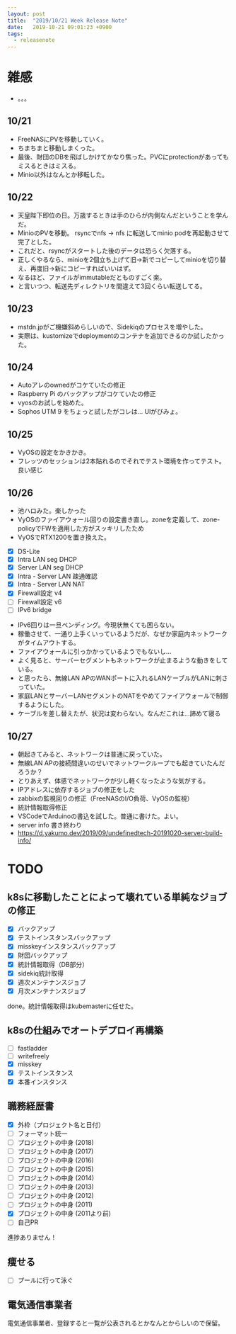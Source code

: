 ```yaml
---
layout: post
title:  "2019/10/21 Week Release Note"
date:   2019-10-21 09:01:23 +0900
tags:
  - releasenote
---
```

# 雑感

* 。。。

## 10/21

* FreeNASにPVを移動していく。
* ちまちまと移動しまくった。
* 最後、財団のDBを飛ばしかけてかなり焦った。PVCにprotectionがあってもミスるときはミスる。
* Minio以外はなんとか移転した。

## 10/22

* 天皇陛下即位の日。万歳するときは手のひらが内側なんだということを学んだ。
* MinioのPVを移動。 rsyncでnfs -> nfs に転送してminio podを再起動させて完了とした。
* これだと、rsyncがスタートした後のデータは恐らく欠落する。
* 正しくやるなら、minioを2個立ち上げて旧→新でコピーしてminioを切り替え、再度旧→新にコピーすればいいはず。
* なるほど、ファイルがimmutableだとものすごく楽。
* と言いつつ、転送先ディレクトリを間違えて3回くらい転送してる。

## 10/23

* mstdn.jpがご機嫌斜めらしいので、Sidekiqのプロセスを増やした。
* 実際は、kustomizeでdeploymentのコンテナを追加できるのか試したかった。

## 10/24

* Autoアレのownedがコケていたの修正
* Raspberry Pi のバックアップがコケていたの修正
* vyosのお試しを始めた。
* Sophos UTM 9 をちょっと試したがコレは… UIがびみょ。

## 10/25

* VyOSの設定をかきかき。
* フレッツのセッションは2本貼れるのでそれでテスト環境を作ってテスト。良い感じ

## 10/26

* 池ハロみた。楽しかった
* VyOSのファイアウォール回りの設定書き直し。zoneを定義して、zone-policyでFWを適用した方がスッキリしたため
* VyOSでRTX1200を置き換えた。
- [x] DS-Lite
- [x] Intra LAN seg DHCP
- [x] Server LAN seg DHCP
- [x] Intra - Server LAN 疎通確認
- [x] Intra - Server LAN NAT
- [x] Firewall設定 v4 
- [ ] Firewall設定 v6
- [ ] IPv6 bridge
* IPv6回りは一旦ペンディング。今現状無くても困らない。
* 稼働させて、一通り上手くいっているようだが、なぜか家庭内ネットワークがタイムアウトする。
* ファイアウォールに引っかかっているようでもないし…
* よく見ると、サーバーセグメントもネットワークが止まるような動きをしている。
* と思ったら、無線LAN APのWANポートに入れるLANケーブルがLANに刺さっていた。
* 家庭LANとサーバーLANセグメントのNATをやめてファイアウォールで制御するようにした。
* ケーブルを差し替えたが、状況は変わらない。なんだこれは…諦めて寝る

## 10/27

* 朝起きてみると、ネットワークは普通に戻っていた。
* 無線LAN APの接続間違いのせいでネットワークループでも起きていたんだろうか？
* とりあえず、体感でネットワークが少し軽くなったような気がする。
* IPアドレスに依存するジョブの修正をした
* zabbixの監視回りの修正（FreeNASのI/O負荷、VyOSの監視）
* 統計情報取得修正
* VSCodeでArduinoの書込を試した。普通に書けた。よい。
* server info 書き終わり
* https://d.yakumo.dev/2019/09/undefinedtech-20191020-server-build-info/

# TODO

## k8sに移動したことによって壊れている単純なジョブの修正

- [x] バックアップ
- [x] テストインスタンスバックアップ
- [x] misskeyインスタンスバックアップ
- [x] 財団バックアップ
- [x] 統計情報取得（DB部分）
- [x] sidekiq統計取得 
- [x] 週次メンテナンスジョブ
- [x] 月次メンテナンスジョブ

done。統計情報取得はkubemasterに任せた。

## k8sの仕組みでオートデプロイ再構築
- [ ] fastladder
- [ ] writefreely
- [x] misskey
- [x] テストインスタンス
- [x] 本番インスタンス

## 職務経歴書

- [x] 外枠（プロジェクト名と日付）
- [ ] フォーマット統一
- [ ] プロジェクトの中身 (2018)
- [ ] プロジェクトの中身 (2017)
- [ ] プロジェクトの中身 (2016)
- [ ] プロジェクトの中身 (2015)
- [ ] プロジェクトの中身 (2014)
- [ ] プロジェクトの中身 (2013)
- [ ] プロジェクトの中身 (2012)
- [ ] プロジェクトの中身 (2011)
- [x] プロジェクトの中身 (2011より前)
- [ ] 自己PR

進捗ありません！

## 痩せる

- [ ] プールに行って泳ぐ

## 電気通信事業者

電気通信事業者、登録すると一覧が公表されるとかなんとからしいので保留。
